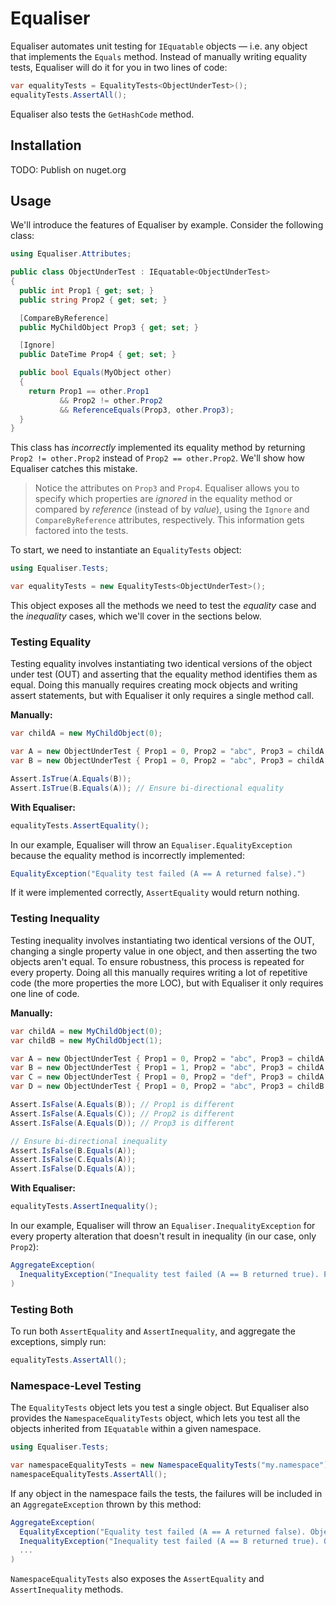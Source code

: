 # Equaliser

Equaliser automates unit testing for `IEquatable` objects –– i.e. any object that implements the `Equals` method. Instead of manually writing equality tests, Equaliser will do it for you in two lines of code:

```csharp
var equalityTests = EqualityTests<ObjectUnderTest>();
equalityTests.AssertAll();
```

Equaliser also tests the `GetHashCode` method.

## Installation

TODO: Publish on nuget.org

## Usage

We'll introduce the features of Equaliser by example. Consider the following class:

```csharp
using Equaliser.Attributes;

public class ObjectUnderTest : IEquatable<ObjectUnderTest>
{
  public int Prop1 { get; set; }
  public string Prop2 { get; set; }

  [CompareByReference]
  public MyChildObject Prop3 { get; set; }

  [Ignore]
  public DateTime Prop4 { get; set; }

  public bool Equals(MyObject other)
  {
    return Prop1 == other.Prop1
           && Prop2 != other.Prop2
           && ReferenceEquals(Prop3, other.Prop3);
  }
}
```

This class has _incorrectly_ implemented its equality method by returning `Prop2 != other.Prop2` instead of `Prop2 == other.Prop2`. We'll show how Equaliser catches this mistake.

> Notice the attributes on `Prop3` and `Prop4`. Equaliser allows you to specify which properties are *ignored* in the equality method or compared by *reference* (instead of by *value*), using the `Ignore` and `CompareByReference` attributes, respectively. This information gets factored into the tests.

To start, we need to instantiate an `EqualityTests` object:

```csharp
using Equaliser.Tests;

var equalityTests = new EqualityTests<ObjectUnderTest>();
```

This object exposes all the methods we need to test the _equality_ case and the _inequality_ cases, which we'll cover in the sections below.

### Testing Equality

Testing equality involves instantiating two identical versions of the object under test (OUT) and asserting that the equality method identifies them as equal. Doing this manually requires creating mock objects and writing assert statements, but with Equaliser it only requires a single method call.

**Manually:**

```csharp
var childA = new MyChildObject(0);

var A = new ObjectUnderTest { Prop1 = 0, Prop2 = "abc", Prop3 = childA };
var B = new ObjectUnderTest { Prop1 = 0, Prop2 = "abc", Prop3 = childA };

Assert.IsTrue(A.Equals(B));
Assert.IsTrue(B.Equals(A)); // Ensure bi-directional equality
```

**With Equaliser:**

```csharp
equalityTests.AssertEquality();
```

In our example, Equaliser will throw an `Equaliser.EqualityException` because the equality method is incorrectly implemented:

```csharp
EqualityException("Equality test failed (A == A returned false).")
```

If it were implemented correctly, `AssertEquality` would return nothing.

### Testing Inequality

Testing inequality involves instantiating two identical versions of the OUT, changing a single property value in one object, and then asserting the two objects aren't equal. To ensure robustness, this process is repeated for every property. Doing all this manually requires writing a lot of repetitive code (the more properties the more LOC), but with Equaliser it only requires one line of code.

**Manually:**

```csharp
var childA = new MyChildObject(0);
var childB = new MyChildObject(1);

var A = new ObjectUnderTest { Prop1 = 0, Prop2 = "abc", Prop3 = childA };
var B = new ObjectUnderTest { Prop1 = 1, Prop2 = "abc", Prop3 = childA };
var C = new ObjectUnderTest { Prop1 = 0, Prop2 = "def", Prop3 = childA };
var D = new ObjectUnderTest { Prop1 = 0, Prop2 = "abc", Prop3 = childB };

Assert.IsFalse(A.Equals(B)); // Prop1 is different
Assert.IsFalse(A.Equals(C)); // Prop2 is different
Assert.IsFalse(A.Equals(D)); // Prop3 is different

// Ensure bi-directional inequality
Assert.IsFalse(B.Equals(A));
Assert.IsFalse(C.Equals(A));
Assert.IsFalse(D.Equals(A));
```

**With Equaliser:**

```csharp
equalityTests.AssertInequality();
```

In our example, Equaliser will throw an `Equaliser.InequalityException` for every property alteration that doesn't result in inequality (in our case, only `Prop2`):

```csharp
AggregateException(
  InequalityException("Inequality test failed (A == B returned true). Property: Prop2.")
)
```

### Testing Both

To run both `AssertEquality` and `AssertInequality`, and aggregate the exceptions, simply run:

```csharp
equalityTests.AssertAll();
```

### Namespace-Level Testing

The `EqualityTests` object lets you test a single object. But Equaliser also provides the `NamespaceEqualityTests` object, which lets you test all the objects inherited from `IEquatable` within a given namespace.

```csharp
using Equaliser.Tests;

var namespaceEqualityTests = new NamespaceEqualityTests("my.namespace");
namespaceEqualityTests.AssertAll();
```

If any object in the namespace fails the tests, the failures will be included in an `AggregateException` thrown by this method:

```csharp
AggregateException(
  EqualityException("Equality test failed (A == A returned false). Object: ObjectUnderTest."),
  InequalityException("Inequality test failed (A == B returned true). Object: ObjectUnderTest. Property: Prop2."),
  ...
)
```

`NamespaceEqualityTests` also exposes the `AssertEquality` and `AssertInequality` methods.
